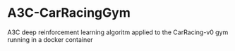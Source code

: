 # A3C-CarRacingGym
A3C deep reinforcement learning algoritm applied to the CarRacing-v0 gym running in a docker container
